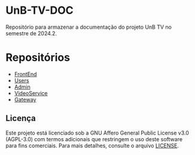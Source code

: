 # UnB-TV-DOC
Repositório para armazenar a documentação do projeto UnB TV no semestre de 2024.2.

# Repositórios

- [FrontEnd](https://github.com/fga-eps-mds/2024.2-UnB-TV-Frontend)
- [Users](https://github.com/fga-eps-mds/2024.2-UnB-TV-Users)
- [Admin](https://github.com/fga-eps-mds/2024.2-UnB-TV-Admin)
- [VideoService](https://github.com/fga-eps-mds/2024.2-UnB-TV-VideoService)
- [Gateway](https://github.com/fga-eps-mds/2024.2-UnB-TV-API-Gateway)

## Licença

Este projeto está licenciado sob a GNU Affero General Public License v3.0 (AGPL-3.0) com termos adicionais que restringem o uso deste software para fins comerciais. Para mais detalhes, consulte o arquivo [LICENSE](./LICENSE).
